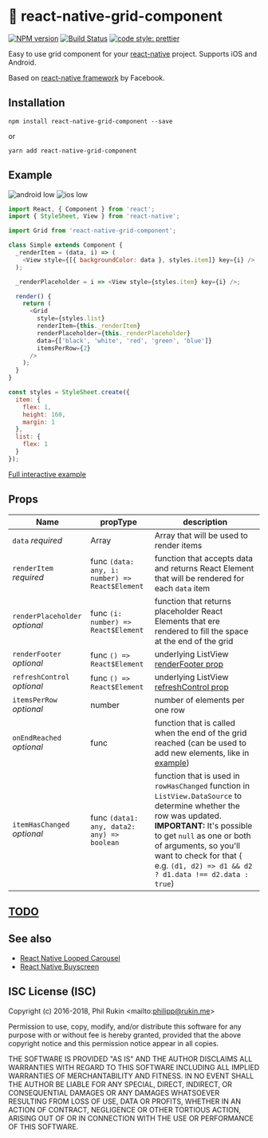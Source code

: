 # :black_square_button: react-native-grid-component

[![NPM version](http://img.shields.io/npm/v/react-native-grid-component.svg?style=flat)](https://www.npmjs.com/package/react-native-grid-component)
[![Build Status](https://travis-ci.org/phil-r/react-native-grid-component.svg)](https://travis-ci.org/phil-r/react-native-grid-component)
[![code style: prettier](https://img.shields.io/badge/code_style-prettier-ff69b4.svg)](https://github.com/prettier/prettier)

Easy to use grid component for your [react-native](https://github.com/facebook/react-native/) project. Supports iOS and Android.

Based on [react-native framework](https://github.com/facebook/react-native/) by Facebook.

## Installation

```
npm install react-native-grid-component --save
```

or

```
yarn add react-native-grid-component
```

## Example

![android low](https://cloud.githubusercontent.com/assets/577316/18456263/d6b977e2-794f-11e6-878f-5737355111ac.gif) ![ios low](https://cloud.githubusercontent.com/assets/577316/18456262/d6b7a39a-794f-11e6-8587-06757dc42e14.gif)

```js
import React, { Component } from 'react';
import { StyleSheet, View } from 'react-native';

import Grid from 'react-native-grid-component';

class Simple extends Component {
  _renderItem = (data, i) => (
    <View style={[{ backgroundColor: data }, styles.item]} key={i} />
  );

  _renderPlaceholder = i => <View style={styles.item} key={i} />;

  render() {
    return (
      <Grid
        style={styles.list}
        renderItem={this._renderItem}
        renderPlaceholder={this._renderPlaceholder}
        data={['black', 'white', 'red', 'green', 'blue']}
        itemsPerRow={2}
      />
    );
  }
}

const styles = StyleSheet.create({
  item: {
    flex: 1,
    height: 160,
    margin: 1
  },
  list: {
    flex: 1
  }
});
```

[Full interactive example](https://snack.expo.io/@phil/react-native-grid-component-example)

## Props

| Name                           | propType                                       | description                                                                                                                                                                                                                                                                               |
| ------------------------------ | ---------------------------------------------- | ----------------------------------------------------------------------------------------------------------------------------------------------------------------------------------------------------------------------------------------------------------------------------------------- |
| `data` _required_              | Array                                          | Array that will be used to render items                                                                                                                                                                                                                                                   |
| `renderItem` _required_        | func `(data: any, i: number) => React$Element` | function that accepts data and returns React Element that will be rendered for each `data` item                                                                                                                                                                                           |
| `renderPlaceholder` _optional_ | func `(i: number) => React$Element`            | function that returns placeholder React Elements that ere rendered to fill the space at the end of the grid                                                                                                                                                                               |
| `renderFooter` _optional_      | func `() => React$Element`                     | underlying ListView [renderFooter prop](https://facebook.github.io/react-native/docs/listview.html#renderfooter)                                                                                                                                                                          |
| `refreshControl` _optional_    | func `() => React$Element`                     | underlying ListView [refreshControl prop](https://facebook.github.io/react-native/docs/refreshcontrol.html)                                                                                                                                                                               |
| `itemsPerRow` _optional_       | number                                         | number of elements per one row                                                                                                                                                                                                                                                            |
| `onEndReached` _optional_      | func                                           | function that is called when the end of the grid reached (can be used to add new elements, like in [example](Examples/Simple))                                                                                                                                                            |
| `itemHasChanged` _optional_    | func `(data1: any, data2: any) => boolean`     | function that is used in `rowHasChanged` function in `ListView.DataSource` to determine whether the row was updated. **IMPORTANT:** It's possible to get `null` as one or both of arguments, so you'll want to check for that ( e.g. `(d1, d2) => d1 && d2 ? d1.data !== d2.data : true`) |

## [TODO](https://github.com/phil-r/react-native-grid-component/projects/1)

## See also

* [React Native Looped Carousel](https://github.com/appintheair/react-native-looped-carousel)
* [React Native Buyscreen](https://github.com/appintheair/react-native-buyscreen)

## ISC License (ISC)

Copyright (c) 2016-2018, Phil Rukin <mailto:<philipp@rukin.me>>

Permission to use, copy, modify, and/or distribute this software for any purpose with or without fee is hereby granted, provided that the above copyright notice and this permission notice appear in all copies.

THE SOFTWARE IS PROVIDED "AS IS" AND THE AUTHOR DISCLAIMS ALL WARRANTIES WITH REGARD TO THIS SOFTWARE INCLUDING ALL IMPLIED WARRANTIES OF MERCHANTABILITY AND FITNESS. IN NO EVENT SHALL THE AUTHOR BE LIABLE FOR ANY SPECIAL, DIRECT, INDIRECT, OR CONSEQUENTIAL DAMAGES OR ANY DAMAGES WHATSOEVER RESULTING FROM LOSS OF USE, DATA OR PROFITS, WHETHER IN AN ACTION OF CONTRACT, NEGLIGENCE OR OTHER TORTIOUS ACTION, ARISING OUT OF OR IN CONNECTION WITH THE USE OR PERFORMANCE OF THIS SOFTWARE.
